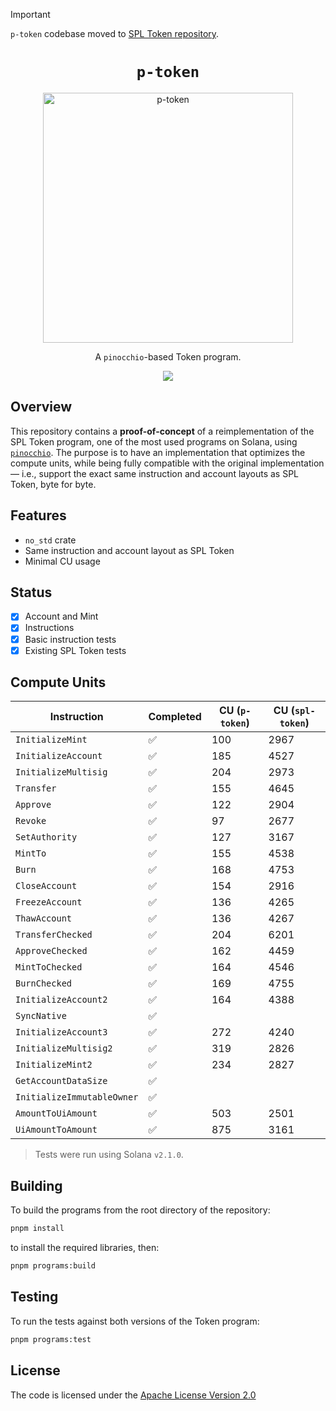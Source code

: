 >[!IMPORTANT]
> `p-token` codebase moved to [SPL Token repository](https://github.com/solana-program/token).

<h1 align="center">
  <code>p-token</code>
</h1>
<p align="center">
  <img width="400" alt="p-token" src="https://github.com/user-attachments/assets/ba1c5f0d-db2f-457d-8f7e-e62fd564e5e7" />
</p>
<p align="center">
  A <code>pinocchio</code>-based Token program.
</p>

<p align="center">
  <a href="https://github.com/febo/p-token/actions/workflows/main.yml"><img src="https://img.shields.io/github/actions/workflow/status/febo/p-token/main.yml?logo=GitHub" /></a>
</p>

## Overview

This repository contains a **proof-of-concept** of a reimplementation of the SPL Token program, one of the most used programs on Solana, using [`pinocchio`](https://github.com/febo/pinocchio). The purpose is to have an implementation that optimizes the compute units, while being fully compatible with the original implementation &mdash; i.e., support the exact same instruction and account layouts as SPL Token, byte for byte.

## Features

- `no_std` crate
- Same instruction and account layout as SPL Token
- Minimal CU usage

## Status

- [x] Account and Mint
- [x] Instructions
- [x] Basic instruction tests
- [x] Existing SPL Token tests

## Compute Units

| Instruction                | Completed | CU (`p-token`) | CU (`spl-token`) |
|----------------------------|-----------|----------------|------------------|
| `InitializeMint`           | ✅        | 100            | 2967             |
| `InitializeAccount`        | ✅        | 185            | 4527             |
| `InitializeMultisig`       | ✅        | 204            | 2973             |
| `Transfer`                 | ✅        | 155            | 4645             |
| `Approve`                  | ✅        | 122            | 2904             |
| `Revoke`                   | ✅        |  97            | 2677             |
| `SetAuthority`             | ✅        | 127            | 3167             |
| `MintTo`                   | ✅        | 155            | 4538             |
| `Burn`                     | ✅        | 168            | 4753             |
| `CloseAccount`             | ✅        | 154            | 2916             |
| `FreezeAccount`            | ✅        | 136            | 4265             |
| `ThawAccount`              | ✅        | 136            | 4267             |
| `TransferChecked`          | ✅        | 204            | 6201             |
| `ApproveChecked`           | ✅        | 162            | 4459             |
| `MintToChecked`            | ✅        | 164            | 4546             |
| `BurnChecked`              | ✅        | 169            | 4755             |
| `InitializeAccount2`       | ✅        | 164            | 4388             |
| `SyncNative`               | ✅        |                |                  |
| `InitializeAccount3`       | ✅        | 272            | 4240             |
| `InitializeMultisig2`      | ✅        | 319            | 2826             |
| `InitializeMint2`          | ✅        | 234            | 2827             |
| `GetAccountDataSize`       | ✅        |                |                  |
| `InitializeImmutableOwner` | ✅        |                |                  |
| `AmountToUiAmount`         | ✅        | 503            | 2501             |
| `UiAmountToAmount`         | ✅        | 875            | 3161             |

> Tests were run using Solana `v2.1.0`.

## Building

To build the programs from the root directory of the repository:
```bash
pnpm install
```
to install the required libraries, then:
```bash
pnpm programs:build
```

## Testing

To run the tests against both versions of the Token program:
```bash
pnpm programs:test
```

## License

The code is licensed under the [Apache License Version 2.0](LICENSE)
